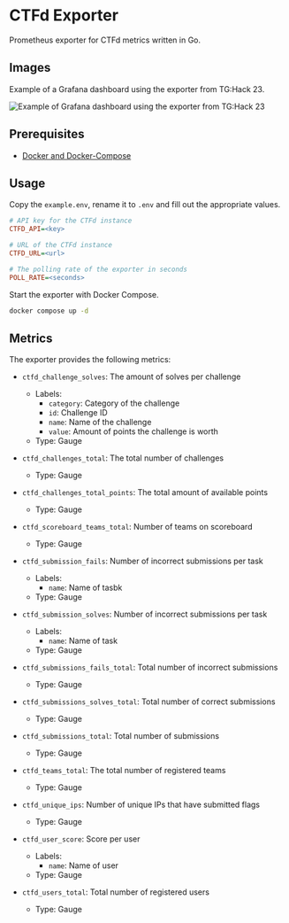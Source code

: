 # CTFd Exporter

Prometheus exporter for CTFd metrics written in Go.

## Images

Example of a Grafana dashboard using the exporter from TG:Hack 23.

![Example of Grafana dashboard using the exporter from TG:Hack 23](https://i.imgur.com/oquNMJU.png "Example of Grafana dashboard using the exporter from TG:Hack 23")

## Prerequisites

* [Docker and Docker-Compose](https://docs.docker.com/get-docker/)

## Usage

Copy the `example.env`, rename it to `.env` and fill out the appropriate values.

``` ini
# API key for the CTFd instance
CTFD_API=<key>

# URL of the CTFd instance
CTFD_URL=<url>

# The polling rate of the exporter in seconds
POLL_RATE=<seconds>
```

Start the exporter with Docker Compose.

``` bash
docker compose up -d
```

## Metrics

The exporter provides the following metrics:

* `ctfd_challenge_solves`: The amount of solves per challenge
  * Labels:
    * `category`: Category of the challenge
    * `id`: Challenge ID
    * `name`: Name of the challenge
    * `value`: Amount of points the challenge is worth
  * Type: Gauge

* `ctfd_challenges_total`: The total number of challenges
  * Type: Gauge

* `ctfd_challenges_total_points`: The total amount of available points
  * Type: Gauge

* `ctfd_scoreboard_teams_total`: Number of teams on scoreboard
  * Type: Gauge

* `ctfd_submission_fails`: Number of incorrect submissions per task
  * Labels:
    * `name`: Name of tasbk
  * Type: Gauge

* `ctfd_submission_solves`: Number of incorrect submissions per task
  * Labels:
    * `name`: Name of task
  * Type: Gauge

* `ctfd_submissions_fails_total`: Total number of incorrect submissions
  * Type: Gauge

* `ctfd_submissions_solves_total`: Total number of correct submissions
  * Type: Gauge

* `ctfd_submissions_total`: Total number of submissions
  * Type: Gauge

* `ctfd_teams_total`: The total number of registered teams
  * Type: Gauge

* `ctfd_unique_ips`: Number of unique IPs that have submitted flags
  * Type: Gauge

* `ctfd_user_score`: Score per user
  * Labels:
    * `name`: Name of user
  * Type: Gauge

* `ctfd_users_total`: Total number of registered users
  * Type: Gauge
